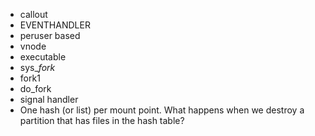 * callout
* EVENTHANDLER
* peruser based
* vnode
* executable
* sys_*fork*
* fork1
* do_fork
* signal handler
* One hash (or list) per mount point. What happens when we destroy a partition that has files in the hash table?